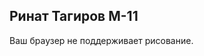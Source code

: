 <html>
<head>
<title>Canvas</title>
</head>
<body>
<h2> Ринат Тагиров М-11 </h2>
<canvas id="myCanvas" width="1200" height="800">
<p>Ваш браузер не поддерживает рисование.</p>
</canvas>
</body>
</html>
<script type="text/javascript">
var myCanvas = document.getElementById('myCanvas');
var ctx = myCanvas.getContext('2d');



ctx.beginPath();
ctx.moveTo(000,240);
ctx.lineTo(300,410);
ctx.lineTo(300,50);
ctx.lineTo(000,240);
ctx.fillStyle = '#FFCC99';
ctx.fill();
ctx.strokeStyle = '#FF0000';
ctx.stroke();


ctx.beginPath();
ctx.moveTo(000,240);
ctx.lineTo(070,270);
ctx.lineTo(070,205);
ctx.lineTo(000,240);
ctx.fillStyle = '#FF0000';
ctx.fill();
ctx.strokeStyle = '#FF0000';
ctx.stroke();


ctx.beginPath();
ctx.fillStyle = '#FF0099'; 
ctx.lineWidth = 1;
ctx.fillRect (300, 50, 1000, 120);
ctx.strokeStyle = '#FF0000'; 
ctx.strokeRect(300, 50, 1000, 120);


ctx.beginPath();
ctx.fillStyle = '#FF0033';
ctx.lineWidth = 1; 
ctx.fillRect (300, 170, 1000, 120);
ctx.strokeStyle = '#FF0000'; 
ctx.strokeRect(300, 170, 1000, 120);


ctx.beginPath();
ctx.fillStyle = '#990000';
ctx.lineWidth = 1; 
ctx.fillRect (300, 290, 1000, 120);
ctx.strokeStyle = '#FF0000'; 
ctx.strokeRect(300, 290, 1000, 120);



</script>

